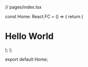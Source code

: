 // pages/index.tsx

const Home: React.FC = () => {
  return (
    <div>
      <h1>Hello World</h1>
    </div>
  );
};

export default Home;
